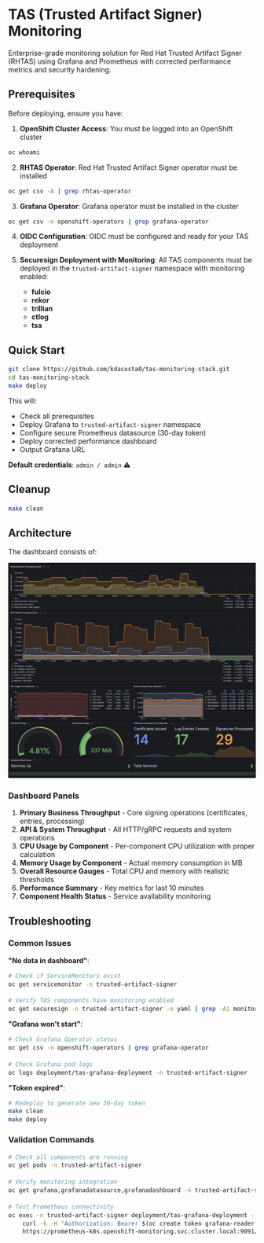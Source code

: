 # TAS (Trusted Artifact Signer) Monitoring

Enterprise-grade monitoring solution for Red Hat Trusted Artifact Signer (RHTAS) using Grafana and Prometheus with corrected performance metrics and security hardening.

## Prerequisites

Before deploying, ensure you have:

1. **OpenShift Cluster Access**: You must be logged into an OpenShift cluster
```bash
oc whoami
```

2. **RHTAS Operator**: Red Hat Trusted Artifact Signer operator must be installed
```bash
oc get csv -A | grep rhtas-operator
```


3. **Grafana Operator**: Grafana operator must be installed in the cluster
```bash
oc get csv -n openshift-operators | grep grafana-operator
```

4. **OIDC Configuration**: OIDC must be configured and ready for your TAS deployment

5. **Securesign Deployment with Monitoring**: All TAS components must be deployed in the `trusted-artifact-signer` namespace with monitoring enabled:
    - **fulcio**
    - **rekor**
    - **trillian**
    - **ctlog**
    - **tsa**

## Quick Start
```bash
git clone https://github.com/kdacosta0/tas-monitoring-stack.git
cd tas-monitoring-stack
make deploy
```
This will:
- Check all prerequisites
- Deploy Grafana to `trusted-artifact-signer` namespace
- Configure secure Prometheus datasource (30-day token)
- Deploy corrected performance dashboard
- Output Grafana URL

**Default credentials**: `admin / admin` ⚠️

## Cleanup
```bash
make clean
```

## Architecture

The dashboard consists of:

![Dashboard panels overview](images/grafana-dashboard.png)

### **Dashboard Panels**
1. **Primary Business Throughput** - Core signing operations (certificates, entries, processing)
2. **API & System Throughput** - All HTTP/gRPC requests and system operations  
3. **CPU Usage by Component** - Per-component CPU utilization with proper calculation
4. **Memory Usage by Component** - Actual memory consumption in MB
5. **Overall Resource Gauges** - Total CPU and memory with realistic thresholds
6. **Performance Summary** - Key metrics for last 10 minutes
7. **Component Health Status** - Service availability monitoring

## Troubleshooting

### Common Issues

**"No data in dashboard"**:
```bash
# Check if ServiceMonitors exist
oc get servicemonitor -n trusted-artifact-signer

# Verify TAS components have monitoring enabled
oc get securesign -n trusted-artifact-signer -o yaml | grep -A1 monitoring
```

**"Grafana won't start"**:
```bash
# Check Grafana Operator status
oc get csv -n openshift-operators | grep grafana-operator

# Check Grafana pod logs
oc logs deployment/tas-grafana-deployment -n trusted-artifact-signer
```

**"Token expired"**:
```bash
# Redeploy to generate new 30-day token
make clean
make deploy
```

### Validation Commands
```bash
# Check all components are running
oc get pods -n trusted-artifact-signer

# Verify monitoring integration
oc get grafana,grafanadatasource,grafanadashboard -n trusted-artifact-signer

# Test Prometheus connectivity
oc exec -n trusted-artifact-signer deployment/tas-grafana-deployment -- \
    curl -k -H "Authorization: Bearer $(oc create token grafana-reader -n trusted-artifact-signer)" \
    https://prometheus-k8s.openshift-monitoring.svc.cluster.local:9091/api/v1/query?query=up
```
